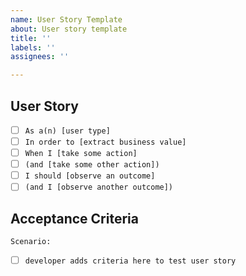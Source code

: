 ```yaml
---
name: User Story Template
about: User story template
title: ''
labels: ''
assignees: ''

---
```


## User Story

- [ ] `As a(n) [user type]`
- [ ] `In order to [extract business value]`
- [ ] `When I [take some action]`
- [ ] `(and [take some other action])`
- [ ] `I should [observe an outcome]`
- [ ] `(and I [observe another outcome])`

## Acceptance Criteria

`Scenario:`
- [ ] `developer adds criteria here to test user story`
